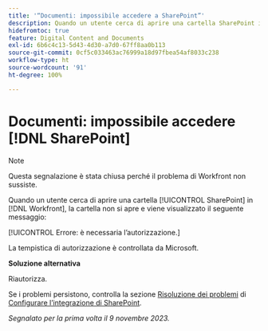 ```yaml
---
title: '“Documenti: impossibile accedere a SharePoint”'
description: Quando un utente cerca di aprire una cartella SharePoint in Workfront, la cartella non si apre e viene visualizzato un messaggio.
hidefromtoc: true
feature: Digital Content and Documents
exl-id: 6b6c4c13-5d43-4d30-a7d0-67ff8aa0b113
source-git-commit: 0cf5c033463ac76999a18d97fbea54af8033c238
workflow-type: ht
source-wordcount: '91'
ht-degree: 100%

---
```


# Documenti: impossibile accedere [!DNL SharePoint]

<!--WF and WFP, article live for workaround-->

>[!NOTE]
>
>Questa segnalazione è stata chiusa perché il problema di Workfront non sussiste.

Quando un utente cerca di aprire una cartella [!UICONTROL SharePoint] in [!DNL Workfront], la cartella non si apre e viene visualizzato il seguente messaggio:

[!UICONTROL Errore: è necessaria l’autorizzazione.]

La tempistica di autorizzazione è controllata da Microsoft.

**Soluzione alternativa**

Riautorizza.

Se i problemi persistono, controlla la sezione [Risoluzione dei problemi](https://experienceleague.adobe.com/docs/workfront/using/administration-and-setup/configure-integrations/configure-sharepoint-integration.html?lang=it#troubleshooting) di [Configurare l’integrazione di SharePoint](https://experienceleague.adobe.com/docs/workfront/using/administration-and-setup/configure-integrations/configure-sharepoint-integration.html?lang=it).

_Segnalato per la prima volta il 9 novembre 2023._
